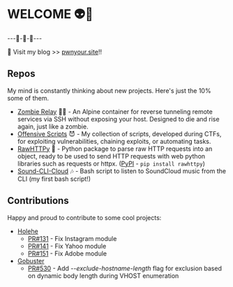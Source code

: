 # WELCOME 👽🎂

---🦷-🦷-🦷---

👾 Visit my blog >> [pwnyour.site](https://pwnyour.site)!!

## Repos

My mind is constantly thinking about new projects. Here's just the 10% some of them.

- [Zombie Relay](https://github.com/0xyy66/ZombieRelay) 🧟‍♀️ - An Alpine container for reverse tunneling remote services via SSH without exposing your host. Designed to die and rise again, just like a zombie.
- [Offensive Scripts](https://github.com/0xyy66/OffensiveScripts) 😈 - My collection of scripts, developed during CTFs, for exploiting vulnerabilities, chaining exploits, or automating tasks.
- [RawHTTPy](https://github.com/0xyy66/RawHTTPy) 🥑 - Python package to parse raw HTTP requests into an object, ready to be used to send HTTP requests with web python libraries such as requests or httpx. ([PyPI](https://pypi.org/project/rawhttpy/) - `pip install rawhttpy`)
- [Sound-CLI-Cloud](https://github.com/0xyy66/sound-cli-cloud) 🎶 - Bash script to listen to SoundCloud music from the CLI (my first bash script!)

## Contributions

Happy and proud to contribute to some cool projects:
- [Holehe](https://github.com/megadose/holehe)
  - [PR#131](https://github.com/megadose/holehe/pull/131) - Fix Instagram module
  - [PR#141](https://github.com/megadose/holehe/pull/141) - Fix Yahoo module
  - [PR#151](https://github.com/megadose/holehe/pull/151) - Fix Adobe module
- [Gobuster](https://github.com/OJ/gobuster)
  - [PR#530](https://github.com/OJ/gobuster/pull/530) - Add *--exclude-hostname-length* flag for exclusion based on dynamic body length during VHOST enumeration
